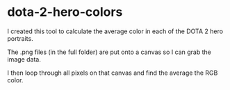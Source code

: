 # dota-2-hero-colors

I created this tool to calculate the average color in each of the DOTA 2 hero portraits.

The .png files (in the full folder) are put onto a canvas so I can grab the image data.

I then loop through all pixels on that canvas and find the average the RGB color.
